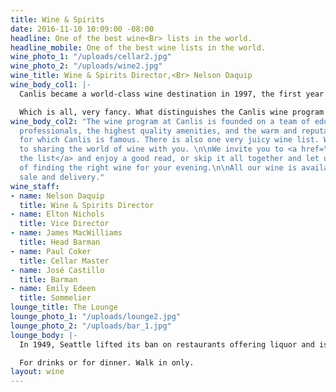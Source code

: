 ```yaml
---
title: Wine & Spirits
date: 2016-11-10 10:09:00 -08:00
headline: One of the best wine<Br> lists in the world.
headline_mobile: One of the best wine lists in the world.
wine_photo_1: "/uploads/cellar2.jpg"
wine_photo_2: "/uploads/wine2.jpg"
wine_title: Wine & Spirits Director,<Br> Nelson Daquip
wine_body_col1: |-
  Canlis became a world-class wine destination in 1997, the first year of its twenty-one consecutive Wine Spectator Magazine Grand Awards. The restaurant is one of a handful in the world to be trusted with the honor for that length of time. Since then, it has helped train four Master Sommeliers and nine advanced sommeliers. We’ve produced wines with Alois Kracher, Buty, Jean Milan, Hirsch, and Guiborat & Fils. We’ve routinely played hosts to the best winemakers and wineries in the world, like Château Latour, Grace Family, Penfolds, Cayuse, Piero Antinori, Angelo Gaja and Maria López de Heredia.

  Which is all, very fancy. What distinguishes the Canlis wine program and the sommeliers who run it is their singular ability to relate to other people, particularly those who just like to enjoy a bottle with dinner, and then move on.
wine_body_col2: "The wine program at Canlis is founded on a team of educated wine
  professionals, the highest quality amenities, and the warm and reputable service
  for which Canlis is famous. There is also one very juicy wine list. We look forward
  to sharing the world of wine with you. \n\nWe invite you to <a href=\"/uploads/Canlis%20Grand%20Award%20XIII%20Wine%20List%201.24.19%20.pdf\">download
  the list</a> and enjoy a good read, or skip it all together and let us do the work
  of finding the right wine for your evening.\n\nAll our wine is available for retail
  sale and delivery."
wine_staff:
- name: Nelson Daquip
  title: Wine & Spirits Director
- name: Elton Nichols  
  title: Vice Director
- name: James MacWilliams
  title: Head Barman
- name: Paul Coker
  title: Cellar Master
- name: José Castillo
  title: Barman
- name: Emily Edeen
  title: Sommelier
lounge_title: The Lounge
lounge_photo_1: "/uploads/lounge2.jpg"
lounge_photo_2: "/uploads/bar_1.jpg"
lounge_body: |-
  In 1949, Seattle lifted its ban on restaurants offering liquor and issued Canlis the first license to sell.  With a live piano nightly and the best barman in town, a new era of the cocktail was born. Since then, as far as we’re concerned, it’s only gotten better.

  For drinks or for dinner. Walk in only.
layout: wine
---
```

